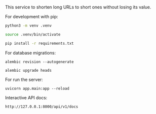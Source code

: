 This service to shorten long URLs to short ones without losing its value.


For development with pip:

```sh
python3 -m venv .venv

source .venv/bin/activate

pip install -r requirements.txt
```

For database migrations:
```
alembic revision --autogenerate

alembic upgrade heads
```

For run the server:
```
uvicorn app.main:app --reload
```

Interactive API docs:
```
http://127.0.0.1:8000/api/v1/docs
```